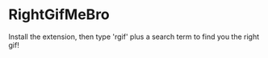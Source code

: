 # RightGifMeBro
Install the extension, then type 'rgif' plus a search term to find you the right gif!
